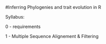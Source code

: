 #Inferring Phylogenies and trait evolution in R

Syllabus:

0 - requirements

1 - Multiple Sequence Alignement & Filtering
